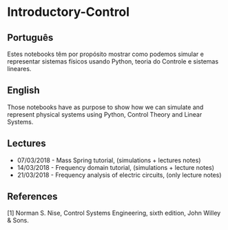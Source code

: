 # Introductory-Control

## Português

Estes notebooks têm por propósito mostrar como podemos simular e representar
sistemas físicos usando Python, teoria do Controle e sistemas lineares.

## English

Those notebooks have as purpose to show how we can simulate and represent
physical systems using Python, Control Theory and Linear Systems.

## Lectures

* 07/03/2018 - Mass Spring tutorial, (simulations + lectures notes)
* 14/03/2018 - Frequency domain tutorial, (simulations + lecture notes)
* 21/03/2018 - Frequency analysis of electric circuits, (only lecture notes)

## References

[1] Norman S. Nise, Control Systems Engineering, sixth edition, John Willey & Sons.
